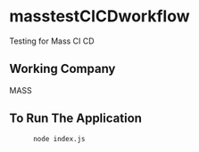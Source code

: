 # masstestCICDworkflow
Testing for Mass CI CD

## Working Company
MASS
 
## To Run The Application 

```powwershell
      node index.js
```
